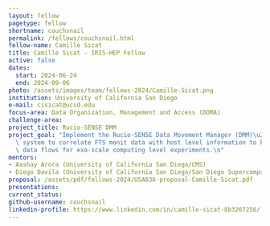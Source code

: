 ```yaml
---
layout: fellow
pagetype: fellow
shortname: couchsnail
permalink: /fellows/couchsnail.html
fellow-name: Camille Sicat
title: Camille Sicat - IRIS-HEP Fellow
active: false
dates:
  start: 2024-06-24
  end: 2024-09-06
photo: /assets/images/team/fellows-2024/Camille-Sicat.png
institution: University of California San Diego
e-mail: cisicat@ucsd.edu
focus-area: Data Organization, Management and Access (DOMA)
challenge-area:
project_title: Rucio-SENSE DMM
project_goal: "Implement the Rucio-SENSE Data Movement Manager (DMM)\u2019s monitoring\
  \ system to correlate FTS monit data with host level information to better optimize\
  \ data flows for exa-scale computing level experiments.\n"
mentors:
- Aashay Arora (University of California San Diego/CMS)
- Diego Davila (University of California San Diego/San Diego Supercomputer Center)
proposal: /assets/pdf/fellows-2024/USA036-proposal-Camille-Sicat.pdf
presentations:
current_status:
github-username: couchsnail
linkedin-profile: https://www.linkedin.com/in/camille-sicat-8b3267256/
---
```


